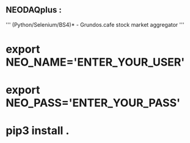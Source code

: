 ## NEODAQplus :

''' (Python/Selenium/BS4)* - Grundos.cafe stock market aggregator '''


# export NEO_NAME='ENTER_YOUR_USER'
# export NEO_PASS='ENTER_YOUR_PASS'
# pip3 install .
